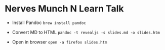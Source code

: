 # Nerves Munch N Learn Talk

- Install Pandoc
`brew install pandoc`

- Convert MD to HTML
`pandoc -t revealjs -s slides.md -o slides.htm`

- Open in browser
`open -a firefox slides.htm`
